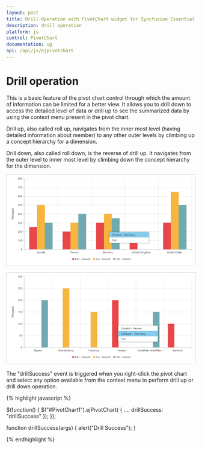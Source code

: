 ```yaml
---
layout: post
title: Drill-Operation with PivotChart widget for Syncfusion Essential JS
description: drill operation
platform: js
control: PivotChart
documentation: ug
api: /api/js/ejpivotchart
---
```


# Drill operation

This is a basic feature of the pivot chart control through which the amount of information can be limited for a better view. It allows you to drill down to access the detailed level of data or drill up to see the summarized data by using the context menu present in the pivot chart.

Drill up, also called roll up, navigates from the inner most level (having detailed information about member) to any other outer levels by climbing up a concept hierarchy for a dimension.

Drill down, also called roll down, is the reverse of drill up. It navigates from the outer level to inner most level by climbing down the concept hierarchy for the dimension.

![Drill-down option of JavaScript pivot chart control](Drill-Operation_images/Drill_img1.png)

![Drill-up option of JavaScript pivot chart control](Drill-Operation_images/Drill_img2.png)

The "drillSuccess" event is triggered when you right-click the pivot chart and select any option available from the context menu to perform drill up or drill down operation.

{% highlight javascript %}

$(function()
{
    $("#PivotChart1").ejPivotChart(
    {
        ....
        drillSuccess: "drillSuccess"
    });
});

function drillSuccess(args)
{
    alert("Drill Success");
}

{% endhighlight %}



